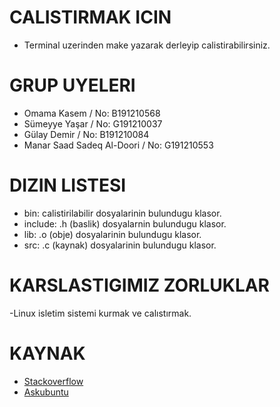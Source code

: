 # CALISTIRMAK ICIN
- Terminal uzerinden make yazarak derleyip calistirabilirsiniz.

# GRUP UYELERI
- Omama Kasem                  / No: B191210568
- Sümeyye Yaşar                / No: G191210037
- Gülay Demir                  / No: B191210084
- Manar Saad Sadeq Al-Doori    / No: G191210553

# DIZIN LISTESI
- bin: calistirilabilir dosyalarinin bulundugu klasor.
- include: .h (baslik) dosyalarnin bulundugu klasor.
- lib: .o (obje) dosyalarinin bulundugu klasor.
- src: .c (kaynak) dosyalarinin bulundugu klasor.

# KARSLASTIGIMIZ ZORLUKLAR
-Linux isletim sistemi kurmak ve calıstırmak.

# KAYNAK
- [Stackoverflow](https://www.stackoverflow.com)
- [Askubuntu](https://askubuntu.com/)

